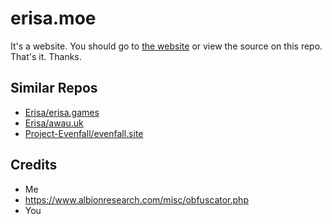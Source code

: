 # erisa.moe
It's a website. You should go to [the website](https://erisa.moe) or view the source on this repo.  
That's it. Thanks.

## Similar Repos
- [Erisa/erisa.games](https://github.com/Erisa/erisa.games)
- [Erisa/awau.uk](https://github.com/Erisa/awau.uk)
- [Project-Evenfall/evenfall.site](https://github.com/Project-Evenfall/evenfall.site)

## Credits
 - Me
 - https://www.albionresearch.com/misc/obfuscator.php
 - You
 
